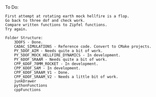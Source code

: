 
To Do:

	First attempt at rotating earth mock hellfire is a flop.
	Go back to three dof and check work.
	Compare written functions to Zipfel functions.
	Try again.

	Folder Structure:
		3DOFS - Done.
		CADAC_SIMULATIONS - Reference code. Convert to CMake projects.
		PY_5DOF_AIM - Needs quite a bit of work.
		PY_5DOF_MOCK_HELLFIRE_DYNAMICS - In development.
		PY_6DOF_SRAAM - Needs quite a bit of work.
		CPP_6DOF_70MM_ROCKET - In development.
		CPP_6DOF_SAM - In development.
		CPP_6DOF_SRAAM_V1 - Done.
		CPP_6DOF_SRAAM_V2 - Needs a little bit of work.
		junkDrawer
		pythonFunctions
		cppFunctions






















